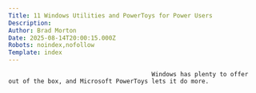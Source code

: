 ```yaml
---
Title: 11 Windows Utilities and PowerToys for Power Users
Description: 
Author: Brad Morton
Date: 2025-08-14T20:00:15.000Z
Robots: noindex,nofollow
Template: index
---
```


                                            Windows has plenty to offer out of the box, and Microsoft PowerToys lets it do more.
                                        